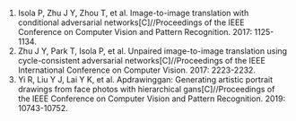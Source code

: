 <ol>
<li> Isola P, Zhu J Y, Zhou T, et al. Image-to-image translation with conditional adversarial networks[C]//Proceedings of the IEEE Conference on Computer Vision and Pattern Recognition. 2017: 1125-1134.
<li> Zhu J Y, Park T, Isola P, et al. Unpaired image-to-image translation using cycle-consistent adversarial networks[C]//Proceedings of the IEEE International Conference on Computer Vision. 2017: 2223-2232.
<li> Yi R, Liu Y J, Lai Y K, et al. Apdrawinggan: Generating artistic portrait drawings from face photos with hierarchical gans[C]//Proceedings of the IEEE Conference on Computer Vision and Pattern Recognition. 2019: 10743-10752.
</ol>
